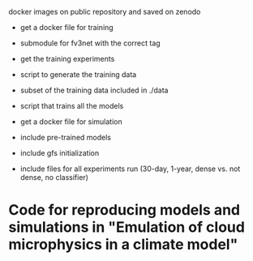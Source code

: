 docker images on public repository and saved on zenodo

- get a docker file for training
- submodule for fv3net with the correct tag
- get the training experiments
- script to generate the training data 
- subset of the training data included in ./data
- script that trains all the models

- get a docker file for simulation
- include pre-trained models
- include gfs initialization
- include files for all experiments run (30-day, 1-year, dense vs. not dense, no classifier)

# Code for reproducing models and simulations in "Emulation of cloud microphysics in a climate model"


 